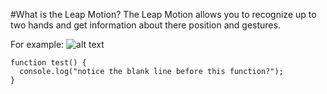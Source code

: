#What is the Leap Motion?
The Leap Motion allows you to recognize up to two hands and get information about there position and gestures. 

For example: 
![alt text](https://i.imgur.com/vKRDXap.png)
```
function test() {
  console.log("notice the blank line before this function?");
}
```

